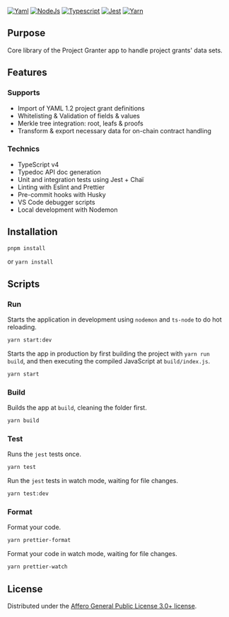 [![Yaml][yaml-shield]][ref-yarn]
[![NodeJs][nodejs-shield]][ref-nodejs]
[![Typescript][typescript-shield]][ref-typescript]
[![Jest][jest-shield]][ref-jest]
[![Yarn][yarn-shield]][ref-yarn]

[nodejs-shield]: https://img.shields.io/badge/Node.js-339933?style=for-the-badge&logo=nodedotjs&logoColor=white
[typescript-shield]: https://img.shields.io/badge/TypeScript-007ACC?style=for-the-badge&logo=typescript&logoColor=white
[jest-shield]: https://img.shields.io/badge/-jest-%23C21325?style=for-the-badge&logo=jest&logoColor=white
[yarn-shield]: https://img.shields.io/badge/yarn-%232C8EBB.svg?style=for-the-badge&logo=yarn&logoColor=white
[yaml-shield]: https://img.shields.io/badge/-YAML%201.2-blueviolet?style=for-the-badge

[ref-nodejs]: https://nodejs.org/
[ref-typescript]: https://www.typescriptlang.org/
[ref-jest]: https://jestjs.io/docs/getting-started
[ref-yarn]: https://yarnpkg.com
[ref-yaml]: https://yaml.org/spec/1.2

## Purpose

Core library of the Project Granter app to handle project grants' data sets.

## Features
### Supports
- Import of YAML 1.2 project grant definitions
- Whitelisting & Validation of fields & values
- Merkle tree integration: root, leafs & proofs
- Transform & export necessary data for on-chain contract handling

### Technics
- TypeScript v4
- Typedoc API doc generation
- Unit and integration tests using Jest + Chaï
- Linting with Eslint and Prettier
- Pre-commit hooks with Husky
- VS Code debugger scripts
- Local development with Nodemon


## Installation
```sh
pnpm install
```
or ``yarn install``

## Scripts

### Run

Starts the application in development using `nodemon` and `ts-node` to do hot reloading.
```sh
yarn start:dev
```

Starts the app in production by first building the project with `yarn run build`, and then executing the compiled JavaScript at `build/index.js`.
```sh
yarn start
```

### Build

Builds the app at `build`, cleaning the folder first.
```sh
yarn build
```

### Test

Runs the `jest` tests once.
```sh
yarn test
```

Run the `jest` tests in watch mode, waiting for file changes.
```sh
yarn test:dev
```

### Format
Format your code.
```sh
yarn prettier-format
```

Format your code in watch mode, waiting for file changes.
```sh
yarn prettier-watch
```


## License

Distributed under the [Affero General Public License 3.0+ license][license].

<!-- license -->
[license]: LICENSE